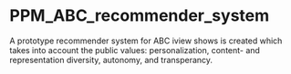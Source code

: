 # PPM_ABC_recommender_system
A prototype recommender system for ABC iview shows is created which takes into account the public values: personalization, content- and representation diversity, autonomy, and transperancy.
